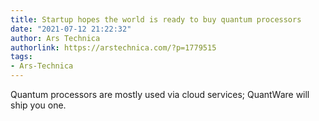 ```yaml
---
title: Startup hopes the world is ready to buy quantum processors
date: "2021-07-12 21:22:32"
author: Ars Technica
authorlink: https://arstechnica.com/?p=1779515
tags:
- Ars-Technica
---
```

Quantum processors are mostly used via cloud services; QuantWare will ship you one.